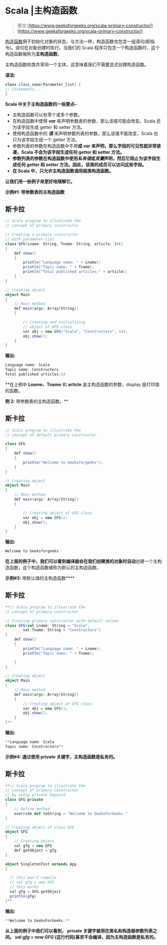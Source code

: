# Scala |主构造函数

> 原文:[https://www.geeksforgeeks.org/scala-primary-constructor/](https://www.geeksforgeeks.org/scala-primary-constructor/)

[构造函数](https://www.geeksforgeeks.org/scala-constructors/)用于初始化对象的状态。与方法一样，构造函数也包含一组语句(即指令)。语句在对象创建时执行。当我们的 Scala 程序只包含一个构造函数时，这个构造函数被称为**主构造函数**。

主构造函数和类共享同一个主体，这意味着我们不需要显式创建构造函数。

**语法:**

```scala
class class_name(Parameter_list) {
// Statements...
}
```

**Scala 中关于主构造函数的一些要点–**

*   主构造函数可以有零个或多个参数。
*   在构造函数中使用 ***var*** 来声明参数表的参数，那么该值可能会改变。Scala 还为该字段生成 getter 和 setter 方法。
*   使用构造函数中的 ***值*** 来声明参数列表的参数，那么该值不能改变，Scala 也只为该字段生成一个 getter 方法。
*   参数列表的参数在构造函数中不用**或 ***var*** 来声明，那么字段的可见性就非常紧凑，Scala 不会为该字段生成任何 getter 和 setter 方法。**
*   **参数列表的参数在构造函数中使用*私有值*或*变量*声明，然后它阻止为该字段生成任何 getter 和 setter 方法。因此，该类的成员可以访问这些字段。**
*   **在 Scala 中，只允许主构造函数调用超类构造函数。**

**让我们用一些例子来更好地理解它。**

****示例#1:** 带参数表的主构造函数**

## **斯卡拉**

```scala
// Scala program to illustrate the
// concept of primary constructor

// Creating a primary constructor
// with parameter-list
class GFG(Lname: String, Tname: String, article: Int)
{
    def show()
    {
        println("Language name: " + Lname);
        println("Topic name: " + Tname);
        println("Total published articles:" + article);
    }
}

// Creating object
object Main
{
    // Main method
    def main(args: Array[String])
    {

        // Creating and initializing
        // object of GFG class
        var obj = new GFG("Scala", "Constructors", 14);
        obj.show();
    }
}
```

****输出:****

```scala
Language name: Scala
Topic name: Constructors
Total published articles:14
```

**在上例中 **Lname、Tname** 和 **article** 是主构造函数的参数，display 是打印值的函数。

**例 2:** 带参数表的主构造函数。**

## **斯卡拉**

```scala
// Scala program to illustrate the
// concept of default primary constructor

class GFG
{
    def show()
    {
        println("Welcome to Geeksforgeeks");
    }
}

// Creating object
object Main
{
    // Main method
    def main(args: Array[String])
    {

        // Creating object of GFG class
        var obj = new GFG();
        obj.show();
    }
}
```

****输出:****

```scala
Welcome to Geeksforgeeks
```

**在上面的例子中，我们可以看到编译器会在我们创建类的对象时自动**创建一个主构造函数，这个构造函数被称为默认的主构造函数。

**示例#3:** 带默认值的主构造函数****

## ****斯卡拉****

```scala
**// Scala program to illustrate the
// concept of primary constructor

// Creating primary constructor with default values
class GFG(val Lname: String = "Scala",
        val Tname: String = "Constructors")
{
    def show()
    {
        println("Language name: " + Lname);
        println("Topic name: " + Tname);

    }
}

// Creating object
object Main
{
    // Main method
    def main(args: Array[String])
    {
        // Creating object of GFG class
        var obj = new GFG();
        obj.show();
    }
}**
```

******输出:****** 

```scala
**Language name: Scala
Topic name: Constructors**
```

******示例#4:** 通过使用 private 关键字，主构造函数是私有的。****

## ****斯卡拉****

```scala
**// Scala program to illustrate the
// concept of primary constructor
// by using private keyword
class GFG private
{
    // Define method
    override def toString = "Welcome to GeeksForGeeks."
}

// Creating object of class GFG
object GFG
{
    // Creating object   
    val gfg = new GFG
    def getObject = gfg
}

object SingletonTest extends App
{

  // this won't compile
  // val gfg = new GFG
  // this works
  val gfg = GFG.getObject
  println(gfg)
}**
```

******输出:******

```scala
**Welcome to GeeksForGeeks.**
```

****从上面的例子中我们可以看到， **private** 关键字被用在类名和构造器参数列表之间。 *val gfg = new GFG* (这行代码)甚至不会编译，因为主构造函数是私有的。****